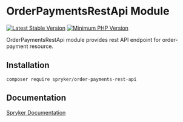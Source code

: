 # OrderPaymentsRestApi Module
[![Latest Stable Version](https://poser.pugx.org/spryker/order-payments-rest-api/v/stable.svg)](https://packagist.org/packages/spryker/order-payments-rest-api)
[![Minimum PHP Version](https://img.shields.io/badge/php-%3E%3D%207.3-8892BF.svg)](https://php.net/)

OrderPaymentsRestApi module provides rest API endpoint for order-payment resource.

## Installation

```
composer require spryker/order-payments-rest-api
```

## Documentation

[Spryker Documentation](https://documentation.spryker.com/module_guide/overview.htm)
